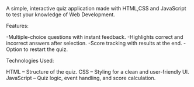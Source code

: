 A simple, interactive quiz application made with HTML,CSS and JavaScript to test your knowledge of Web Development.

Features:

-Multiple-choice questions with instant feedback.
-Highlights correct and incorrect answers after selection.
-Score tracking with results at the end.
-Option to restart the quiz.

Technologies Used:

HTML – Structure of the quiz.
CSS – Styling for a clean and user-friendly UI.
JavaScript – Quiz logic, event handling, and score calculation.

